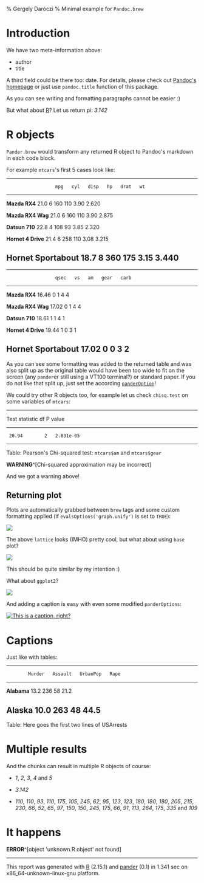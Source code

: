 % Gergely Daróczi
% Minimal example for `Pandoc.brew`

# Introduction

We have two meta-information above:

  * author
  * title

A third field could be there too: date. For details, please check out [Pandoc's homepage](http://johnmacfarlane.net/pandoc/README.html#title-block) or just use `pandoc.title` function of this package.

As you can see writing and formatting paragraphs cannot be easier :)

But what about [R](http://www.r-project.org/)? Let us return pi: _3.142_

# R objects

`Pander.brew` would transform any returned R object to Pandoc's markdown in each code block.

For example `mtcars`'s first 5 cases look like:

----------------------------------------------------------
                      mpg   cyl   disp   hp   drat   wt   
--------------------- ----- ----- ------ ---- ------ -----
**Mazda RX4**         21.0  6     160    110  3.90   2.620

**Mazda RX4 Wag**     21.0  6     160    110  3.90   2.875

**Datsun 710**        22.8  4     108    93   3.85   2.320

**Hornet 4 Drive**    21.4  6     258    110  3.08   3.215

**Hornet Sportabout** 18.7  8     360    175  3.15   3.440
----------------------------------------------------------

 
----------------------------------------------------
                      qsec   vs   am   gear   carb  
--------------------- ------ ---- ---- ------ ------
**Mazda RX4**         16.46  0    1    4      4     

**Mazda RX4 Wag**     17.02  0    1    4      4     

**Datsun 710**        18.61  1    1    4      1     

**Hornet 4 Drive**    19.44  1    0    3      1     

**Hornet Sportabout** 17.02  0    0    3      2     
----------------------------------------------------

As you can see some formatting was added to the returned table and was also split up as the original table would have been too wide to fit on the screen (any `pander`er still using a VT100 terminal?) or standard paper. If you do not like that split up, just set the according [`panderOption`](http://daroczig.github.com/pander/#pander-options_link)!

We could try other R objects too, for example let us check `chisq.test` on some variables of `mtcars`:

-------------------------------
 Test statistic   df   P value 
---------------- ---- ---------
     20.94        2   2.831e-05
-------------------------------

Table: Pearson's Chi-squared test: `mtcars$am` and `mtcars$gear`

 **WARNING**^[Chi-squared approximation may be incorrect]

And we got a warning above!

## Returning plot

Plots are automatically grabbed between `brew` tags and some custom formatting applied (if `evalsOptions('graph.unify')` is set to `TRUE`):

[![](plots/minimal-1.png)](plots/minimal-1-hires.png)

The above `lattice` looks (IMHO) pretty cool, but what about using `base` plot?

[![](plots/minimal-2.png)](plots/minimal-2-hires.png)

This should be quite similar by my intention :)

What about `ggplot2`?

[![](plots/minimal-3.png)](plots/minimal-3-hires.png)

And adding a caption is easy with even some modified `panderOptions`:

[![This is a caption, right?](plots/minimal-4.png)](plots/minimal-4-hires.png)

# Captions

Just like with tables:

------------------------------------------------
            Murder   Assault   UrbanPop   Rape  
----------- -------- --------- ---------- ------
**Alabama** 13.2     236       58         21.2  

**Alaska**  10.0     263       48         44.5  
------------------------------------------------

Table: Here goes the first two lines of USArrests

# Multiple results

And the chunks can result in multiple R objects of course:

  * _1_, _2_, _3_, _4_ and _5_

<!-- end of list -->

  * _3.142_

<!-- end of list -->

  * _110_, _110_, _93_, _110_, _175_, _105_, _245_, _62_, _95_, _123_, _123_, _180_, _180_, _180_, _205_, _215_, _230_, _66_, _52_, _65_, _97_, _150_, _150_, _245_, _175_, _66_, _91_, _113_, _264_, _175_, _335_ and _109_

<!-- end of list -->

# It happens

 **ERROR**^[object 'unknown.R.object' not found] 


-------
This report was generated with [R](http://www.r-project.org/) (2.15.1) and [pander](https://github.com/daroczig/pander) (0.1) in 1.341 sec on x86_64-unknown-linux-gnu platform.